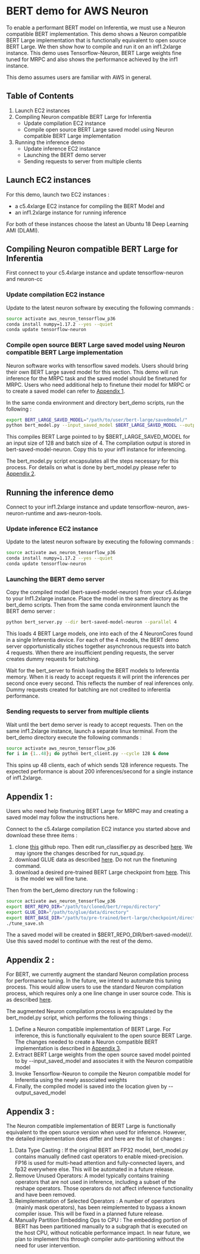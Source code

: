 # BERT demo for AWS Neuron

To enable a performant BERT model on Inferentia, we must use a Neuron compatible BERT implementation. This demo shows a Neuron compatible BERT Large implementation that is functionally equivalent to open source BERT Large. We then show how to compile and run it on an inf1.2xlarge instance. This demo uses Tensorflow-Neuron, BERT Large weights fine tuned for MRPC and also shows the performance achieved by the inf1 instance. 

This demo assumes users are familiar with AWS in general.

## Table of Contents

1. Launch EC2 instances 
2. Compiling Neuron compatible BERT Large for Inferentia
   * Update compilation EC2 instance
   * Compile open source BERT Large saved model using Neuron compatible BERT Large implementation
3. Running the inference demo
   * Update inference EC2 instance
   * Launching the BERT demo server
   * Sending requests to server from multiple clients

## Launch EC2 instances

For this demo, launch two EC2 instances :
   * a c5.4xlarge EC2 instance for compiling the BERT Model and 
   * an inf1.2xlarge instance for running inference 

For both of these instances choose the latest an Ubuntu 18 Deep Learning AMI (DLAMI).

## Compiling Neuron compatible BERT Large for Inferentia
First connect to your c5.4xlarge instance and update tensorflow-neuron and neuron-cc

### Update compilation EC2 instance
Update to the latest neuron software by executing the following commands :

```bash
source activate aws_neuron_tensorflow_p36
conda install numpy=1.17.2 --yes --quiet
conda update tensorflow-neuron
```

### Compile open source BERT Large saved model using Neuron compatible BERT Large implementation
Neuron software works with tensorflow saved models. Users should bring their own BERT Large saved model for this section. This demo will run inference for the MRPC task and the saved model should be finetuned for MRPC. Users who need additional help to finetune their model for MRPC or to create a saved model can refer to [Appendix 1](https://github.com/HahTK/aws-neuron-sdk/tree/master/src/examples/tensorflow/bert_demo#appendix-1-). 

In the same conda environment and directory bert_demo scripts, run the following :

```bash
export BERT_LARGE_SAVED_MODEL="/path/to/user/bert-large/savedmodel/"
python bert_model.py --input_saved_model $BERT_LARGE_SAVED_MODEL --output_saved_model ./bert-saved-model-neuron --crude_gelu
```

This compiles BERT Large pointed to by $BERT_LARGE_SAVED_MODEL for an input size of 128 and batch size of 4. The compilation output is stored in bert-saved-model-neuron. Copy this to your inf1 instance for inferencing. 

The bert_model.py script encapsulates all the steps necessary for this process. For details on what is done by bert_model.py please refer to [Appendix 2](https://github.com/HahTK/aws-neuron-sdk/tree/master/src/examples/tensorflow/bert_demo#appendix-2-).

## Running the inference demo
Connect to your inf1.2xlarge instance and update tensorflow-neuron, aws-neuron-runtime and aws-neuron-tools.

### Update inference EC2 instance
Update to the latest neuron software by executing the following commands :

```bash
source activate aws_neuron_tensorflow_p36
conda install numpy=1.17.2 --yes --quiet
conda update tensorflow-neuron
```

### Launching the BERT demo server
Copy the compiled model (bert-saved-model-neuron) from your c5.4xlarge to your Inf1.2xlarge instance. Place the model in the same directory as the bert_demo scripts. Then from the same conda environment launch the BERT demo server :

```bash
python bert_server.py --dir bert-saved-model-neuron --parallel 4
```

This loads 4 BERT Large models, one into each of the 4 NeuronCores found in a single Inferentia device. For each of the 4 models, the BERT demo server opportunistically stiches together asynchronous requests into batch 4 requests. When there are insufficient pending requests, the server creates dummy requests for batching.

Wait for the bert_server to finish loading the BERT models to Inferentia memory. When it is ready to accept requests it will print the inferences per second once every second. This reflects the number of real inferences only. Dummy requests created for batching are not credited to inferentia performance.

### Sending requests to server from multiple clients
Wait until the bert demo server is ready to accept requests. Then on the same inf1.2xlarge instance, launch a separate linux terminal. From the bert_demo directory execute the following commands :

```bash
source activate aws_neuron_tensorflow_p36
for i in {1..48}; do python bert_client.py --cycle 128 & done
```

This spins up 48 clients, each of which sends 128 inference requests. The expected performance is about 200 inferences/second for a single instance of inf1.2xlarge.

## Appendix 1 :
Users who need help finetuning BERT Large for MRPC may and creating a saved model may follow the instructions here.

Connect to the c5.4xlarge compilation EC2 instance you started above and download these three items : 
1. clone [this](https://github.com/google-research/bert) github repo. Then edit run_classifier.py as described [here](https://github.com/google-research/bert/issues/146#issuecomment-569138476). We may ignore the changes described for run_squad.py.  
2. download GLUE data as described [here](https://github.com/google-research/bert#sentence-and-sentence-pair-classification-tasks). Do not run the finetuning command.
3. download a desired pre-trained BERT Large checkpoint from [here](https://github.com/google-research/bert#pre-trained-models). This is the model we will fine tune. 

Then from the bert_demo directory run the following :

```bash
source activate aws_neuron_tensorflow_p36
export BERT_REPO_DIR="/path/to/cloned/bert/repo/directory"
export GLUE_DIR="/path/to/glue/data/directory"
export BERT_BASE_DIR="/path/to/pre-trained/bert-large/checkpoint/directory"
./tune_save.sh
```

The a saved model will be created in $BERT_REPO_DIR/bert-saved-model/<random number>/. Use this saved model to continue with the rest of the demo. 

## Appendix 2 :
For BERT, we currently augment the standard Neuron compilation process for performance tuning. In the future, we intend to automate this tuning process. This would allow users to use the standard Neuron compilation process, which requires only a one line change in user source code. This is as described [here](https://github.com/aws/aws-neuron-sdk/blob/master/docs/tensorflow-neuron/tutorial-compile-infer.md#step-3-compile-on-compilation-instance).

The augmented Neuron compilation process is encapsulated by the bert_model.py script, which performs the following things :
1. Define a Neuron compatible implementation of BERT Large. For inference, this is functionally equivalent to the open source BERT Large. The changes needed to create a Neuron compatible BERT implementation is described in [Appendix 3](https://github.com/HahTK/aws-neuron-sdk/tree/master/src/examples/tensorflow/bert_demo#appendix-3-).
2. Extract BERT Large weights from the open source saved model pointed to by --input_saved_model and associates it with the Neuron compatible model
3. Invoke Tensorflow-Neuron to compile the Neuron compatible model for Inferentia using the newly associated weights
4. Finally, the compiled model is saved into the location given by --output_saved_model

## Appendix 3 :
The Neuron compatible implementation of BERT Large is functionally equivalent to the open source version when used for inference. However, the detailed implementation does differ and here are the list of changes :

1. Data Type Casting : If the original BERT an FP32 model, bert_model.py contains manually defined cast operators to enable mixed-precision. FP16 is used for multi-head attention and fully-connected layers, and fp32 everywhere else. This will be automated in a future release.
2. Remove Unused Operators: A model typically contains training operators that are not used in inference, including a subset of the reshape operators. Those operators do not affect inference functionality and have been removed.
3. Reimplementation of Selected Operators : A number of operators (mainly mask operators), has been reimplemented to bypass a known compiler issue. This will be fixed in a planned future release. 
4. Manually Partition Embedding Ops to CPU : The embedding portion of BERT has been partitioned manually to a subgraph that is executed on the host CPU, without noticable performance impact. In near future, we plan to implement this through compiler auto-partitioning without the need for user intervention.
